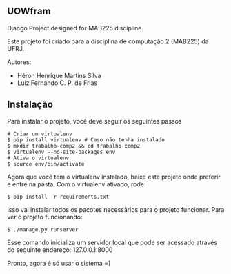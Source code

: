 ## UOWfram

Django Project designed for MAB225 discipline.

Este projeto foi criado para a disciplina de computação 2 (MAB225) da UFRJ.

Autores:

* Héron Henrique Martins Silva
* Luiz Fernando C. P. de Frias

## Instalação

Para instalar o projeto, você deve seguir os seguintes passos

```
# Criar um virtualenv
$ pip install virtualenv # Caso não tenha instalado
$ mkdir trabalho-comp2 && cd trabalho-comp2
$ virtualenv --no-site-packages env
# Ativa o virtualenv
$ source env/bin/activate 
```

Agora que você tem o virtualenv instalado, baixe este projeto onde preferir e entre na pasta.
Com o virtualenv ativado, rode:

```
$ pip install -r requirements.txt
```

Isso vai instalar todos os pacotes necessários para o projeto funcionar.
Para ver o projeto funcionando:

```
$ ./manage.py runserver
```

Esse comando inicializa um servidor local que pode ser acessado através do seguinte endereço: 127.0.0.1:8000

Pronto, agora é só usar o sistema =]

